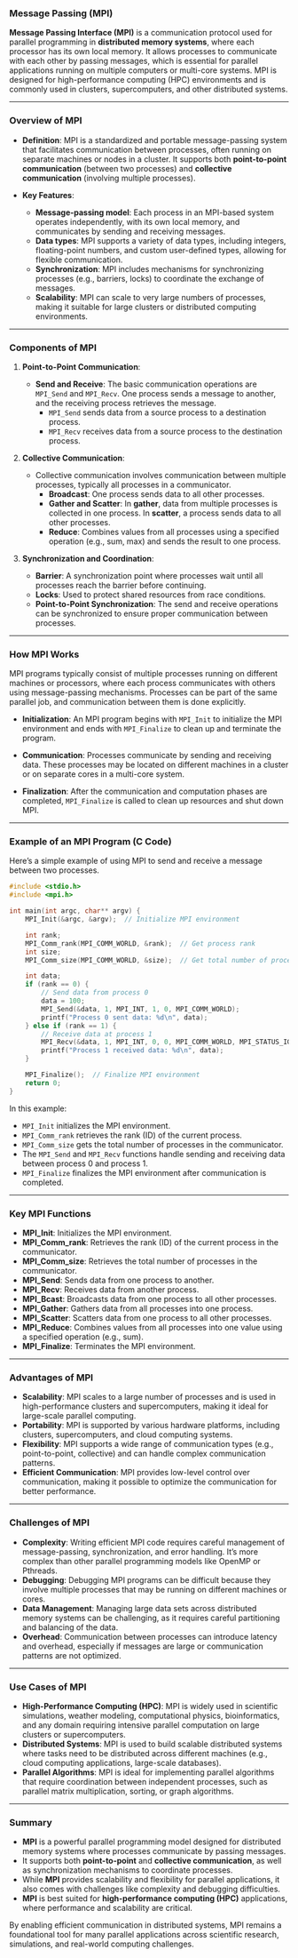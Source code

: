 ### **Message Passing (MPI)**

**Message Passing Interface (MPI)** is a communication protocol used for parallel programming in **distributed memory systems**, where each processor has its own local memory. It allows processes to communicate with each other by passing messages, which is essential for parallel applications running on multiple computers or multi-core systems. MPI is designed for high-performance computing (HPC) environments and is commonly used in clusters, supercomputers, and other distributed systems.

---

### **Overview of MPI**

- **Definition**: MPI is a standardized and portable message-passing system that facilitates communication between processes, often running on separate machines or nodes in a cluster. It supports both **point-to-point communication** (between two processes) and **collective communication** (involving multiple processes).
  
- **Key Features**:
  - **Message-passing model**: Each process in an MPI-based system operates independently, with its own local memory, and communicates by sending and receiving messages.
  - **Data types**: MPI supports a variety of data types, including integers, floating-point numbers, and custom user-defined types, allowing for flexible communication.
  - **Synchronization**: MPI includes mechanisms for synchronizing processes (e.g., barriers, locks) to coordinate the exchange of messages.
  - **Scalability**: MPI can scale to very large numbers of processes, making it suitable for large clusters or distributed computing environments.

---

### **Components of MPI**

1. **Point-to-Point Communication**:
   - **Send and Receive**: The basic communication operations are `MPI_Send` and `MPI_Recv`. One process sends a message to another, and the receiving process retrieves the message.
     - `MPI_Send` sends data from a source process to a destination process.
     - `MPI_Recv` receives data from a source process to the destination process.
   
2. **Collective Communication**:
   - Collective communication involves communication between multiple processes, typically all processes in a communicator.
     - **Broadcast**: One process sends data to all other processes.
     - **Gather and Scatter**: In **gather**, data from multiple processes is collected in one process. In **scatter**, a process sends data to all other processes.
     - **Reduce**: Combines values from all processes using a specified operation (e.g., sum, max) and sends the result to one process.

3. **Synchronization and Coordination**:
   - **Barrier**: A synchronization point where processes wait until all processes reach the barrier before continuing.
   - **Locks**: Used to protect shared resources from race conditions.
   - **Point-to-Point Synchronization**: The send and receive operations can be synchronized to ensure proper communication between processes.

---

### **How MPI Works**

MPI programs typically consist of multiple processes running on different machines or processors, where each process communicates with others using message-passing mechanisms. Processes can be part of the same parallel job, and communication between them is done explicitly.

- **Initialization**: An MPI program begins with `MPI_Init` to initialize the MPI environment and ends with `MPI_Finalize` to clean up and terminate the program.
  
- **Communication**: Processes communicate by sending and receiving data. These processes may be located on different machines in a cluster or on separate cores in a multi-core system.
  
- **Finalization**: After the communication and computation phases are completed, `MPI_Finalize` is called to clean up resources and shut down MPI.

---

### **Example of an MPI Program** (C Code)

Here’s a simple example of using MPI to send and receive a message between two processes.

```c
#include <stdio.h>
#include <mpi.h>

int main(int argc, char** argv) {
    MPI_Init(&argc, &argv);  // Initialize MPI environment

    int rank;
    MPI_Comm_rank(MPI_COMM_WORLD, &rank);  // Get process rank
    int size;
    MPI_Comm_size(MPI_COMM_WORLD, &size);  // Get total number of processes

    int data;
    if (rank == 0) {
        // Send data from process 0
        data = 100;
        MPI_Send(&data, 1, MPI_INT, 1, 0, MPI_COMM_WORLD);
        printf("Process 0 sent data: %d\n", data);
    } else if (rank == 1) {
        // Receive data at process 1
        MPI_Recv(&data, 1, MPI_INT, 0, 0, MPI_COMM_WORLD, MPI_STATUS_IGNORE);
        printf("Process 1 received data: %d\n", data);
    }

    MPI_Finalize();  // Finalize MPI environment
    return 0;
}
```

In this example:
- `MPI_Init` initializes the MPI environment.
- `MPI_Comm_rank` retrieves the rank (ID) of the current process.
- `MPI_Comm_size` gets the total number of processes in the communicator.
- The `MPI_Send` and `MPI_Recv` functions handle sending and receiving data between process 0 and process 1.
- `MPI_Finalize` finalizes the MPI environment after communication is completed.

---

### **Key MPI Functions**

- **MPI_Init**: Initializes the MPI environment.
- **MPI_Comm_rank**: Retrieves the rank (ID) of the current process in the communicator.
- **MPI_Comm_size**: Retrieves the total number of processes in the communicator.
- **MPI_Send**: Sends data from one process to another.
- **MPI_Recv**: Receives data from another process.
- **MPI_Bcast**: Broadcasts data from one process to all other processes.
- **MPI_Gather**: Gathers data from all processes into one process.
- **MPI_Scatter**: Scatters data from one process to all other processes.
- **MPI_Reduce**: Combines values from all processes into one value using a specified operation (e.g., sum).
- **MPI_Finalize**: Terminates the MPI environment.

---

### **Advantages of MPI**

- **Scalability**: MPI scales to a large number of processes and is used in high-performance clusters and supercomputers, making it ideal for large-scale parallel computing.
- **Portability**: MPI is supported by various hardware platforms, including clusters, supercomputers, and cloud computing systems.
- **Flexibility**: MPI supports a wide range of communication types (e.g., point-to-point, collective) and can handle complex communication patterns.
- **Efficient Communication**: MPI provides low-level control over communication, making it possible to optimize the communication for better performance.

---

### **Challenges of MPI**

- **Complexity**: Writing efficient MPI code requires careful management of message-passing, synchronization, and error handling. It’s more complex than other parallel programming models like OpenMP or Pthreads.
- **Debugging**: Debugging MPI programs can be difficult because they involve multiple processes that may be running on different machines or cores.
- **Data Management**: Managing large data sets across distributed memory systems can be challenging, as it requires careful partitioning and balancing of the data.
- **Overhead**: Communication between processes can introduce latency and overhead, especially if messages are large or communication patterns are not optimized.

---

### **Use Cases of MPI**

- **High-Performance Computing (HPC)**: MPI is widely used in scientific simulations, weather modeling, computational physics, bioinformatics, and any domain requiring intensive parallel computation on large clusters or supercomputers.
- **Distributed Systems**: MPI is used to build scalable distributed systems where tasks need to be distributed across different machines (e.g., cloud computing applications, large-scale databases).
- **Parallel Algorithms**: MPI is ideal for implementing parallel algorithms that require coordination between independent processes, such as parallel matrix multiplication, sorting, or graph algorithms.

---

### **Summary**

- **MPI** is a powerful parallel programming model designed for distributed memory systems where processes communicate by passing messages.
- It supports both **point-to-point** and **collective communication**, as well as synchronization mechanisms to coordinate processes.
- While **MPI** provides scalability and flexibility for parallel applications, it also comes with challenges like complexity and debugging difficulties.
- **MPI** is best suited for **high-performance computing (HPC)** applications, where performance and scalability are critical.

By enabling efficient communication in distributed systems, MPI remains a foundational tool for many parallel applications across scientific research, simulations, and real-world computing challenges.
